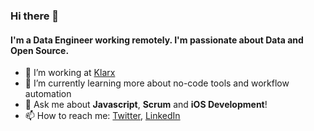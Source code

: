 ### Hi there 👋

#### I'm a Data Engineer working remotely. I'm passionate about Data and Open Source.

- 🔭 I’m working at [Klarx](https://klarx.de/)
- 🌱 I’m currently learning more about no-code tools and workflow automation
- 💬 Ask me about **Javascript**, **Scrum** and **iOS Development**! 
- 📫 How to reach me: [Twitter](https://twitter.com/m91michel), [LinkedIn](https://www.linkedin.com/in/mathias-michel-b07b6557/)

<!--
**m91michel/m91michel** is a ✨ _special_ ✨ repository because its `README.md` (this file) appears on your GitHub profile.
